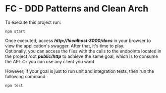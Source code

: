 # FC - DDD Patterns and Clean Arch

To execute this project run:

```
npm start
```

Once executed, access **_http://localhost:3000/docs_** in your browser to view the application's swagger. After that, it's time to play.<br>
Optionally, you can access the files with the calls to the endpoints located in the project root **_public/http_** to achieve the same goal, which is to consume the API. Or you can use any client you want.

However, if your goal is just to run unit and integration tests, then run the following command:

```
npm test
```
